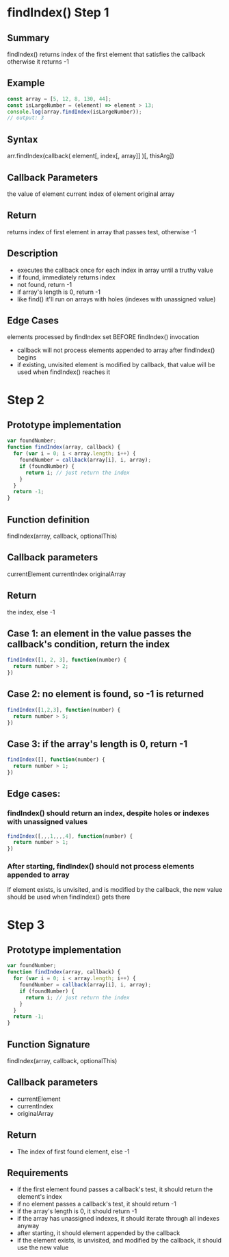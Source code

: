 # findIndex() Step 1

## Summary
findIndex() returns index of the first element that satisfies the callback
otherwise it returns -1

## Example
```javascript
const array = [5, 12, 8, 130, 44];
const isLargeNumber = (element) => element > 13;
console.log(array.findIndex(isLargeNumber));
// output: 3
```

## Syntax
arr.findIndex(callback( element[, index[, array]] )[, thisArg])

## Callback Parameters
the value of element
current index of element
original array

## Return
returns index of first element in array that passes test, otherwise -1

## Description
- executes the callback once for each index in array until a truthy value
- if found, immediately returns index
- not found, return -1
- if array's length is 0, return -1
- like find() it'll run on arrays with holes (indexes with unassigned value)

## Edge Cases
elements processed by findIndex set BEFORE findIndex() invocation
- callback will not process elements appended to array after findIndex() begins
- if existing, unvisited element is modified by callback, that value will be used when findIndex() reaches it


# Step 2
## Prototype implementation
```javascript
var foundNumber;
function findIndex(array, callback) {
  for (var i = 0; i < array.length; i++) {
    foundNumber = callback(array[i], i, array);
    if (foundNumber) {
      return i; // just return the index
    }
  }
  return -1;
}
```

## Function definition
findIndex(array, callback, optionalThis)

## Callback parameters
currentElement 
currentIndex
originalArray

## Return
the index, else -1

## Case 1: an element in the value passes the callback's condition, return the index
```javascript
findIndex([1, 2, 3], function(number) {
  return number > 2;
})
```

## Case 2: no element is found, so -1 is returned
```javascript
findIndex([1,2,3], function(number) {
  return number > 5;	
})
```

## Case 3: if the array's length is 0, return -1
```javascript
findIndex([], function(number) {
  return number > 1;
})
```

## Edge cases:
### findIndex() should return an index, despite holes or indexes with unassigned values
```javascript
findIndex([,,,1,,,,4], function(number) {
  return number > 1;
})
```

### After starting, findIndex() should not process elements appended to array
If element exists, is unvisited, and is modified by the callback, the new value should be used when findIndex() gets there

# Step 3
## Prototype implementation
```javascript
var foundNumber;
function findIndex(array, callback) {
  for (var i = 0; i < array.length; i++) {
    foundNumber = callback(array[i], i, array);
    if (foundNumber) {
      return i; // just return the index
    }
  }
  return -1;
}
```

## Function Signature
findIndex(array, callback, optionalThis)

## Callback parameters
- currentElement 
- currentIndex
- originalArray

## Return
- The index of first found element, else -1

## Requirements
- if the first element found passes a callback's test, it should return the element's index
- if no element passes a callback's test, it should return -1
- if the array's length is 0, it should return -1
- if the array has unassigned indexes, it should iterate through all indexes anyway
- after starting, it should element appended by the callback 
- if the element exists, is unvisited, and modified by the callback, it should use the new value 

